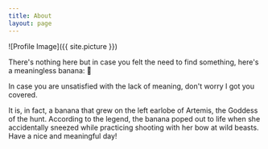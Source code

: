 ```yaml
---
title: About
layout: page
---
```

![Profile Image]({{ site.picture }})

<p>There's nothing here but in case you felt the need to find something, here's a meaningless banana: 🍌
  





In case you are unsatisfied with the lack of meaning, don't worry I got you covered.







It is, in fact, a banana that grew on the left earlobe of Artemis, the Goddess of the hunt. According to the legend, the banana poped out to life when she accidentally sneezed while practicing shooting with her bow at wild beasts. 
Have a nice and meaningful day!</p>
